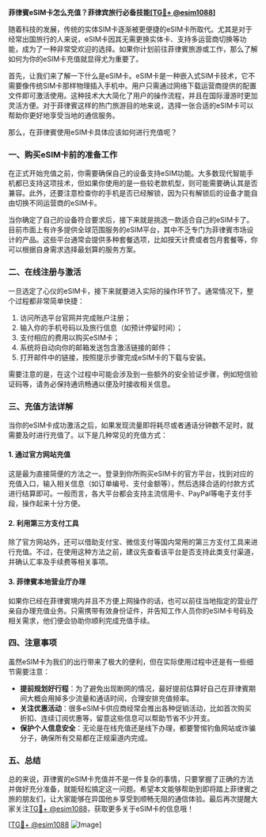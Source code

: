 **菲律賓eSIM卡怎么充值？菲律宾旅行必备技能[[TG💪+ @esim1088](https://t.me/s/esim1088)]**

随着科技的发展，传统的实体SIM卡逐渐被更便捷的eSIM卡所取代。尤其是对于经常出国旅行的人来说，eSIM卡因其无需更换实体卡、支持多运营商切换等功能，成为了一种非常受欢迎的选择。如果你计划前往菲律賓旅游或工作，那么了解如何为你的eSIM卡充值就显得尤为重要了。

首先，让我们来了解一下什么是eSIM卡。eSIM卡是一种嵌入式SIM卡技术，它不需要像传统SIM卡那样物理插入手机中。用户只需通过网络下载运营商提供的配置文件即可激活使用。这种技术大大简化了用户的操作流程，并且在国际漫游时更加灵活方便。对于菲律賓这样的热门旅游目的地来说，选择一张合适的eSIM卡可以帮助你更好地享受当地的通信服务。

那么，在菲律賓使用eSIM卡具体应该如何进行充值呢？

### **一、购买eSIM卡前的准备工作**
在正式开始充值之前，你需要确保自己的设备支持eSIM功能。大多数现代智能手机都已支持这项技术，但如果你使用的是一些较老款机型，则可能需要确认其是否兼容。此外，还要注意检查你的手机是否已经解锁，因为只有解锁后的设备才能自由切换不同运营商的eSIM卡。

当你确定了自己的设备符合要求后，接下来就是挑选一款适合自己的eSIM卡了。目前市面上有许多提供全球范围服务的eSIM平台，其中不乏专门为菲律賓市场设计的产品。这些平台通常会提供多种套餐选项，比如按天计费或者包月套餐等，你可以根据自身需求选择最划算的服务方案。

### **二、在线注册与激活**
一旦选定了心仪的eSIM卡，接下来就要进入实际的操作环节了。通常情况下，整个过程都非常简单快捷：

1. 访问所选平台官网并完成账户注册；
2. 输入你的手机号码以及旅行信息（如预计停留时间）；
3. 支付相应的费用以购买eSIM卡；
4. 系统将自动向你的邮箱发送包含激活链接的邮件；
5. 打开邮件中的链接，按照提示步骤完成eSIM卡的下载与安装。

需要注意的是，在这个过程中可能会涉及到一些额外的安全验证步骤，例如短信验证码等，请务必保持通讯畅通以便及时接收相关信息。

### **三、充值方法详解**
当你的eSIM卡成功激活之后，如果发现流量即将耗尽或者通话分钟数不足时，就需要及时进行充值了。以下是几种常见的充值方式：

#### **1. 通过官方网站充值**
这是最为直接简便的方法之一。登录到你所购买eSIM卡的官方平台，找到对应的充值入口，输入相关信息（如订单编号、支付金额等），然后选择合适的付款方式进行结算即可。一般而言，各大平台都会支持主流信用卡、PayPal等电子支付手段，操作起来十分方便。

#### **2. 利用第三方支付工具**
除了官方网站外，还可以借助支付宝、微信支付等国内常用的第三方支付工具来进行充值。不过，在使用这种方法之前，建议先查看该平台是否支持此类支付渠道，并确认汇率及手续费等相关事项。

#### **3. 菲律賓本地营业厅办理**
如果你已经在菲律賓境内并且不方便上网操作的话，也可以前往当地指定的营业厅亲自办理充值业务。只需携带有效身份证件，并告知工作人员你的eSIM卡号码及相关需求，他们便会协助你顺利完成充值手续。

### **四、注意事项**
虽然eSIM卡为我们的出行带来了极大的便利，但在实际使用过程中还是有一些细节需要注意：

- **提前规划好行程**：为了避免出现断网的情况，最好提前估算好自己在菲律賓期间大概会用掉多少流量和通话时间，合理安排充值频率。
- **关注优惠活动**：很多eSIM卡供应商经常会推出各种促销活动，比如首次购买折扣、连续订阅优惠等，留意这些信息可以帮助节省不少开支。
- **保护个人信息安全**：无论是在线充值还是线下办理，都要警惕钓鱼网站或诈骗分子，确保所有交易都在正规渠道内完成。

### **五、总结**
总的来说，菲律賓的eSIM卡充值并不是一件复杂的事情，只要掌握了正确的方法并做好充分准备，就能轻松搞定这一问题。希望本文能够帮助到即将踏上菲律賓之旅的朋友们，让大家能够在异国他乡享受到顺畅无阻的通信体验。最后再次提醒大家关注[TG💪+ @esim1088](https://t.me/s/esim1088)，获取更多关于eSIM卡的信息哦！

[[TG💪+ @esim1088](https://t.me/s/esim1088) ![Image](https://i.postimg.cc/4NQfJmqS/Snipaste-2025-05-13-00-14-12.png)]